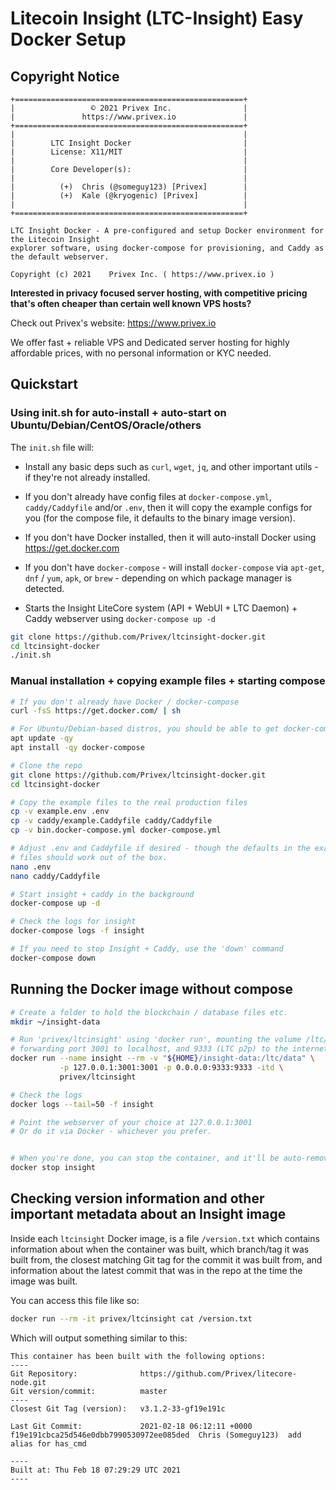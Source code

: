 # Litecoin Insight (LTC-Insight) Easy Docker Setup

## Copyright Notice

```
+===================================================+
|                 © 2021 Privex Inc.                |
|               https://www.privex.io               |
+===================================================+
|                                                   |
|        LTC Insight Docker                         |
|        License: X11/MIT                           |
|                                                   |
|        Core Developer(s):                         |
|                                                   |
|          (+)  Chris (@someguy123) [Privex]        |
|          (+)  Kale (@kryogenic) [Privex]          |
|                                                   |
+===================================================+

LTC Insight Docker - A pre-configured and setup Docker environment for the Litecoin Insight 
explorer software, using docker-compose for provisioning, and Caddy as the default webserver.

Copyright (c) 2021    Privex Inc. ( https://www.privex.io )

```

**Interested in privacy focused server hosting, with competitive pricing that's often cheaper than certain well known VPS hosts?**

Check out Privex's website: https://www.privex.io

We offer fast + reliable VPS and Dedicated server hosting for highly affordable prices, with no personal information or KYC needed.


## Quickstart

### Using init.sh for auto-install + auto-start on Ubuntu/Debian/CentOS/Oracle/others

The `init.sh` file will:

- Install any basic deps such as `curl`, `wget`, `jq`, and other important utils - if they're not already installed.

- If you don't already have config files at `docker-compose.yml`, `caddy/Caddyfile` and/or `.env`, then
  it will copy the example configs for you (for the compose file, it defaults to the binary image version).

- If you don't have Docker installed, then it will auto-install Docker using https://get.docker.com

- If you don't have `docker-compose` - will install `docker-compose` via `apt-get`, `dnf` / `yum`, `apk`, or `brew` - depending on which package manager
  is detected.

- Starts the Insight LiteCore system (API + WebUI + LTC Daemon) + Caddy webserver using `docker-compose up -d`

```sh
git clone https://github.com/Privex/ltcinsight-docker.git
cd ltcinsight-docker
./init.sh
```

### Manual installation + copying example files + starting compose


```sh
# If you don't already have Docker / docker-compose
curl -fsS https://get.docker.com/ | sh

# For Ubuntu/Debian-based distros, you should be able to get docker-compose from apt
apt update -qy
apt install -qy docker-compose

# Clone the repo
git clone https://github.com/Privex/ltcinsight-docker.git
cd ltcinsight-docker

# Copy the example files to the real production files
cp -v example.env .env
cp -v caddy/example.Caddyfile caddy/Caddyfile
cp -v bin.docker-compose.yml docker-compose.yml

# Adjust .env and Caddyfile if desired - though the defaults in the example
# files should work out of the box.
nano .env
nano caddy/Caddyfile

# Start insight + caddy in the background
docker-compose up -d

# Check the logs for insight
docker-compose logs -f insight

# If you need to stop Insight + Caddy, use the 'down' command
docker-compose down
```

## Running the Docker image without compose

```sh
# Create a folder to hold the blockchain / database files etc.
mkdir ~/insight-data

# Run 'privex/ltcinsight' using 'docker run', mounting the volume /ltc/data,
# forwarding port 3001 to localhost, and 9333 (LTC p2p) to the internet.
docker run --name insight --rm -v "${HOME}/insight-data:/ltc/data" \
           -p 127.0.0.1:3001:3001 -p 0.0.0.0:9333:9333 -itd \
           privex/ltcinsight

# Check the logs
docker logs --tail=50 -f insight

# Point the webserver of your choice at 127.0.0.1:3001
# Or do it via Docker - whichever you prefer.


# When you're done, you can stop the container, and it'll be auto-removed
docker stop insight
```

## Checking version information and other important metadata about an Insight image

Inside each `ltcinsight` Docker image, is a file `/version.txt` which contains information about
when the container was built, which branch/tag it was built from, the closest matching Git tag
for the commit it was built from, and information about the latest commit that was in the repo
at the time the image was built.

You can access this file like so:

```sh
docker run --rm -it privex/ltcinsight cat /version.txt
```

Which will output something similar to this:

```
This container has been built with the following options:
----
Git Repository:              https://github.com/Privex/litecore-node.git
Git version/commit:          master
----
Closest Git Tag (version):   v3.1.2-33-gf19e191c

Last Git Commit:             2021-02-18 06:12:11 +0000  f19e191cbca25d546e0dbb7990530972ee085ded  Chris (Someguy123)  add alias for has_cmd

----
Built at: Thu Feb 18 07:29:29 UTC 2021
----
```


